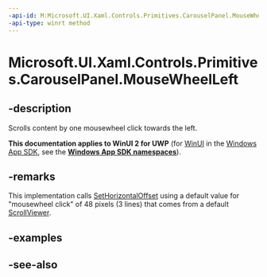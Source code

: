 ```yaml
---
-api-id: M:Microsoft.UI.Xaml.Controls.Primitives.CarouselPanel.MouseWheelLeft
-api-type: winrt method
---
```


<!-- Method syntax
public void MouseWheelLeft()
-->

# Microsoft.UI.Xaml.Controls.Primitives.CarouselPanel.MouseWheelLeft

## -description
Scrolls content by one mousewheel click towards the left.

**This documentation applies to WinUI 2 for UWP** (for [WinUI](/windows/apps/winui/winui3/) in the [Windows App SDK](/windows/apps/windows-app-sdk/), see the **[Windows App SDK namespaces](/windows/windows-app-sdk/api/winrt/)**).

## -remarks
This implementation calls [SetHorizontalOffset](carouselpanel_sethorizontaloffset_1971679761.md) using a default value for "mousewheel click" of 48 pixels (3 lines) that comes from a default [ScrollViewer](../microsoft.ui.xaml.controls/scrollviewer.md).

## -examples

## -see-also
